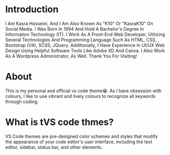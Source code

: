 # Introduction
I Am Kasra Hosseini, And I Am Also Known As "K10" Or "KasraK10" On Social Media. I Was Born In 1994 And Hold A Bachelor's Degree In Information Technology (IT). I Work As A Front-End Web Developer, Utilizing Several Technologies And Programming Language Such As HTML, CSS, , Bootstrap (V4), SCSS, JQuery. Additionally, I Have Experience In UI/UX Web Design Using Helpful Software Tools Like Adobe XD And Canva. I Also Work As A Wordpress Administrator, As Well. Thank You For Visiting!

# About
This is my personal and official vs code theme😁. As I have obsession with colours, I like to use vibrant and lively colours to recognize all keywords through coding.

# What is tVS code thmes?
VS Code themes are pre-designed color schemes and styles that modify the appearance of your code editor's user interface, including the text editor, sidebar, status bar, and other elements.
